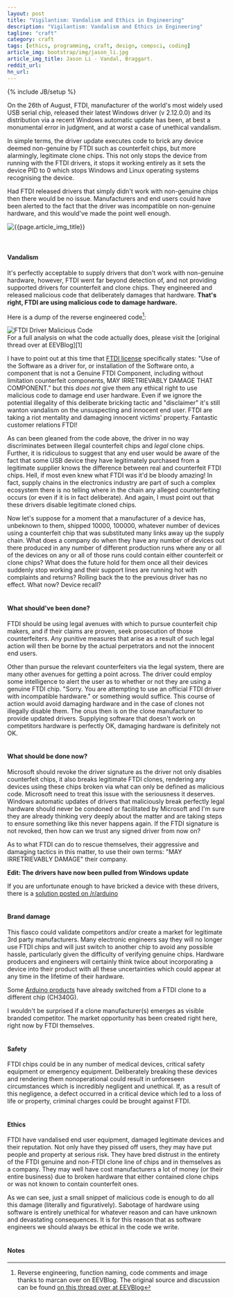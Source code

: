 ```yaml
---
layout: post
title: "Vigilantism: Vandalism and Ethics in Engineering"
description: "Vigilantism: Vandalism and Ethics in Engineering"
tagline: "craft"
category: craft
tags: [ethics, programming, craft, design, compsci, coding]
article_img: bootstrap/img/jason_li.jpg
article_img_title: Jason Li - Vandal, Braggart.
reddit_url:
hn_url:
---
```

{% include JB/setup %}
<div class="intro">
<div class="intro-txt">
<p>
On the 26th of August, FTDI, manufacturer of the world's most widely used USB serial chip, released their latest Windows driver (v 2.12.0.0) and its distribution via a recent Windows automatic update has been, at best a monumental error in judgment, and at worst a case of unethical vandalism. 
</p>
<p>
In simple terms, the driver update executes code to brick any device deemed non-genuine by FTDI such as counterfeit chips, but more alarmingly, legitimate clone chips. This not only stops the device from running with the FTDI drivers, it stops it working entirely as it sets the device PID to 0 which stops Windows and Linux operating systems recognising the device.
</p>
<p>
Had FTDI released drivers that simply didn't work with non-genuine chips then there would be no issue. Manufacturers and end users could have been alerted to the fact that the driver was incompatible on non-genuine hardware, and this would've made the point well enough.
</p>
</div>
<div class="intro-img-border">
<div class="intro-img-bevel">
<div class="intro-img">
<img class="article-image" alt="{{page.article_img_title}}" title="{{page.article_img_title}}" src="{{ASSET_PATH}}/{{page.article_img}}"/>
</div>
</div>
</div>
</div>

<br/>
<br/>

#### Vandalism
It's perfectly acceptable to supply drivers that don't work with non-genuine hardware, however, FTDI went far beyond detection of, and not providing supported drivers for counterfeit and clone chips. They engineered and released malicious code that deliberately damages that hardware. <b>That's right, FTDI are using malicious code to damage hardware.</b>

Here is a dump of the reverse engineered code[^1]:

<div class="plain-border">
<div class="plain-bevel">
<img class="article-image" title="FTDI Driver Malicious Code" src="{{ASSET_PATH}}/bootstrap/img/ftdi_evil.png"/>
</div>
</div>
For a full analysis on what the code actually does, please visit the [original thread over at EEVBlog][1]

I have to point out at this time that [FTDI license][3] specifically states: "Use of the Software as a driver for, or installation of the Software onto, a component that is not a Genuine FTDI Component, including without limitation counterfeit components, MAY IRRETRIEVABLY DAMAGE THAT COMPONENT." but this _does not_ give them any ethical right to use malicious code to damage end user hardware. Even if we ignore the potential illegality of this deliberate bricking tactic and "disclaimer" it's still wanton vandalism on the unsuspecting and innocent end user. FTDI are taking a riot mentality and damaging innocent victims' property. Fantastic customer relations FTDI!

As can been gleaned from the code above, the driver in no way discriminates between illegal counterfeit chips and _legal_ clone chips. Further, it is ridiculous to suggest that any end user would be aware of the fact that some USB device they have legitimately purchased from a legitimate supplier knows the difference between real and counterfeit FTDI chips. Hell, if most even knew what FTDI was it'd be bloody amazing! In fact, supply chains in the electronics industry are part of such a complex ecosystem there is no telling where in the chain any alleged counterfeiting occurs (or even if it is in fact deliberate). And again, I must point out that these drivers disable legitimate cloned chips.

Now let's suppose for a moment that a manufacturer of a device has, unbeknown to them, shipped 10000, 100000, whatever number of devices using a counterfeit chip that was substituted many links away up the supply chain. What does a company do when they have any number of devices out there produced in any number of different production runs where any or all of the devices on any or all of those runs could contain either counterfeit or clone chips? What does the future hold for them once all their devices suddenly stop working and their support lines are running hot with complaints and returns? Rolling back the to the previous driver has no effect. What now? Device recall?
<br/>
<br/>

#### What should've been done?
FTDI should be using legal avenues with which to pursue counterfeit chip makers, and if their claims are proven, seek prosecution of those counterfeiters. Any punitive measures that arise as a result of such legal action will then be borne by the actual perpetrators and not the innocent end users. 

Other than pursue the relevant counterfeiters via the legal system, there are many other avenues for getting a point across.
The driver could employ some intelligence to alert the user as to whether or not they are using a genuine FTDI chip. "Sorry. You are attempting to use an official FTDI driver with incompatible hardware." or something would suffice. This course of action would avoid damaging hardware and in the case of clones not illegally disable them. The onus then is on the clone manufacturer to provide updated drivers. Supplying software that doesn't work on competitors hardware is perfectly OK, damaging hardware is definitely not OK.
<br/>
<br/>

#### What should be done now?
Microsoft should revoke the driver signature as the driver not only disables counterfeit chips, it also breaks legitimate FTDI clones, rendering any devices using these chips broken via what can only be defined as malicious code. Microsoft need to treat this issue with the seriousness it deserves. Windows automatic updates of drivers that maliciously break perfectly legal hardware should never be condoned or facilitated by Microsoft and I'm sure they are already thinking very deeply about the matter and are taking steps to ensure something like this never happens again. If the FTDI signature is not revoked, then how can we trust any signed driver from now on?

As to what FTDI can do to rescue themselves, their aggressive and damaging tactics in this matter, to use their own terms: "MAY IRRETRIEVABLY DAMAGE" their company.

**Edit: The drivers have now been pulled from Windows update**

If you are unfortunate enough to have bricked a device with these drivers, there is a [solution posted on /r/arduino][2]
<br/>
<br/>

#### Brand damage
This fiasco could validate competitors and/or create a market for legitimate 3rd party manufacturers. Many electronic engineers say they will no longer use FTDI chips and will just switch to another chip to avoid any possible hassle, particularly given the difficulty of verifying genuine chips. Hardware producers and engineers will certainly think twice about incorporating a device into their product with all these uncertainties which could appear at any time in the lifetime of their hardware.

Some [Arduino products][4] have already switched from a FTDI clone to a different chip (CH340G).

I wouldn't be surprised if a clone manufacturer(s) emerges as visible branded competitor. The market opportunity has been created right here, right now by FTDI themselves.
<br/>
<br/>

#### Safety
FTDI chips could be in any number of medical devices, critical safety equipment or emergency equipment. Deliberately breaking these devices and rendering them nonoperational could result in unforeseen circumstances which is incredibly negligent and unethical. If, as a result of this negligence, a defect occurred in a critical device which led to a loss of life or property, criminal charges could be brought against FTDI.
<br/>
<br/>


#### Ethics
FTDI have vandalised end user equipment, damaged legitimate devices and their reputation. Not only have they pissed off users, they may have put people and property at serious risk. They have bred distrust in the entirety of the FTDI genuine and non-FTDI clone line of chips and in themselves as a company. They may well have cost manufacturers a lot of money (or their entire business) due to broken hardware that either contained clone chips or was not known to contain counterfeit ones. 

As we can see, just a small snippet of malicious code is enough to do all this damage (literally and figuratively). Sabotage of hardware using software is entirely unethical for whatever reason and can have unknown and devastating consequences. It is for this reason that as software engineers we should always be ethical in the code we write.
<br/>
<br/>

#### Notes
[^1]: Reverse engineering, function naming, code comments and image thanks to marcan over on EEVBlog. The original source and discussion can be found [on this thread over at EEVBlog][1]

[1]:http://www.eevblog.com/forum/reviews/ftdi-driver-kills-fake-ftdi-ft232/msg535270/#msg535270
[2]:http://www.reddit.com/r/arduino/comments/2k0i7x/watch_that_windows_update_ftdi_drivers_are/clgviyl
[3]:http://www.ftdichip.com/Drivers/FTDriverLicenceTerms.htm
[4]:http://www.ebay.co.uk/itm/Nano-V3-0-ATmega328-16M-Micro-controller-CH340G-Board-Mini-USB-for-Arduino-/121465239079
